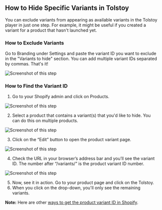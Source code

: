 ## How to Hide Specific Variants in Tolstoy

You can exclude variants from appearing as available variants in the Tolstoy player in just one step. For example, it might be useful if you created a variant for a product that hasn't launched yet.

### How to Exclude Variants

Go to Branding under Settings and paste the variant ID you want to exclude in the "Variants to hide" section. You can add multiple variant IDs separated by commas. That's it!

![Screenshot of this step](https://downloads.intercomcdn.com/i/o/844419087/7ca614e62267ffc11a5ec04d/40ae0946-2cbb-456a-bc4b-9cfa305cb5f7)

### How to Find the Variant ID

1. Go to your Shopify admin and click on Products.

![Screenshot of this step](https://downloads.intercomcdn.com/i/o/844390167/32469867fd5c49a5d8ef9fda/80735775-e2e8-48ff-9dce-47f962ea2311)

2. Select a product that contains a variant(s) that you'd like to hide. You can do this on multiple products.

![Screenshot of this step](https://downloads.intercomcdn.com/i/o/845169093/bde9ce71003a4ada961eebd8/831aa535-388c-4e89-8201-b14ed1278905)

3. Click on the “Edit” button to open the product variant page.

![Screenshot of this step](https://downloads.intercomcdn.com/i/o/845168781/8519e6e09c1093fdda4fb741/51fcd85d-0331-4fcd-9fbd-917a3c8817be)

4. Check the URL in your browser’s address bar and you’ll see the variant ID. The number after “/variants/” is the product variant ID number.

![Screenshot of this step](https://downloads.intercomcdn.com/i/o/845167682/cefc0d89b708f990470457af/image.png)

5. Now, see it in action. Go to your product page and click on the Tolstoy.
6. When you click on the drop-down, you'll only see the remaining variants.

**Note:** Here are other [ways to get the product variant ID in Shopify](https://www.howcommerce.com/shopify-variant-id/).